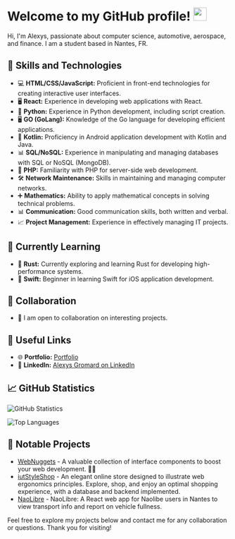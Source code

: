 # Welcome to my GitHub profile! <img src="https://raw.githubusercontent.com/MartinHeinz/MartinHeinz/master/wave.gif" width="30px">

Hi, I'm Alexys, passionate about computer science, automotive, aerospace, and finance. I am a student based in Nantes, FR.

## 🚀 Skills and Technologies

- 💻 **HTML/CSS/JavaScript:** Proficient in front-end technologies for creating interactive user interfaces.
- 🖥️ **React:** Experience in developing web applications with React.
- 🐍 **Python:** Experience in Python development, including script creation.
- 🖥️ **GO (GoLang):** Knowledge of the Go language for developing efficient applications.
- 📱 **Kotlin:** Proficiency in Android application development with Kotlin and Java.
- 📊 **SQL/NoSQL:** Experience in manipulating and managing databases with SQL or NoSQL (MongoDB).
- 🐘 **PHP:** Familiarity with PHP for server-side web development.
- 🛠️ **Network Maintenance:** Skills in maintaining and managing computer networks.
- ➕ **Mathematics:** Ability to apply mathematical concepts in solving technical problems.
- 📊 **Communication:** Good communication skills, both written and verbal.
- 📈 **Project Management:** Experience in effectively managing IT projects.

## 🌱 Currently Learning

- 🦀 **Rust:** Currently exploring and learning Rust for developing high-performance systems.
- 🍏 **Swift:** Beginner in learning Swift for iOS application development.

## 🤝 Collaboration

- 👯 I am open to collaboration on interesting projects.

## 🔗 Useful Links

- 🌐 **Portfolio:** [Portfolio](https://alexysgromard.github.io/portfolio/)
- 💼 **LinkedIn:** [Alexys Gromard on LinkedIn](https://www.linkedin.com/in/alexys-gromard/)

## 📈 GitHub Statistics

![GitHub Statistics](https://github-readme-stats.vercel.app/api?username=AlexysGromard&show_icons=true&theme=radical)

![Top Languages](https://github-readme-stats.vercel.app/api/top-langs/?username=AlexysGromard&layout=compact&theme=radical)

## 📌 Notable Projects

- [WebNuggets](https://github.com/AlexysGromard/WebNuggets) - A valuable collection of interface components to boost your web development. 💎🚀
- [iutStyleShop](https://github.com/AlexysGromard/iutStyleShop_V2) - An elegant online store designed to illustrate web ergonomics principles. Explore, shop, and enjoy an optimal shopping experience, with a database and backend implemented.
- [NaoLibre](https://github.com/AlexysGromard/NaoLibre) - NaoLibre: A React web app for Naolibe users in Nantes to view transport info and report on vehicle fullness.

Feel free to explore my projects below and contact me for any collaboration or questions. Thank you for visiting!
